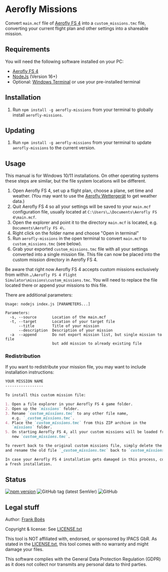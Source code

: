 Aerofly Missions
================

Convert `main.mcf` file of [Aerofly FS 4](https://www.aerofly.com/) into a `custom_missions.tmc` file, converting your current flight plan and other settings into a shareable mission.

Requirements
------------

You will need the following software installed on your PC:

* [Aerofly FS 4](https://www.aerofly.com/)
* [NodeJs](https://nodejs.org/en/) (Version 16+)
* Optional: [Windows Terminal](https://apps.microsoft.com/store/detail/windows-terminal/9N0DX20HK701) or use your pre-installed terminal

Installation
------------

1. Run `npm install -g aerofly-missions` from your terminal to globally install `aerofly-missions`.

Updating
--------

1. Run `npm install -g aerofly-missions` from your terminal to update `aerofly-missions` to the current version.

Usage
------------

This manual is for Windows 10/11 installations. On other operating systems these steps are similar, but the file system locations will be different.

1. Open Aerofly FS 4, set up a flight plan, choose a plane, set time and weather. (You may want to use the [Aerofly Wettergerät](https://github.com/fboes/aerofly-missions) to get weather data.)
1. Quit Aerofly FS 4 so all your settings will be saved to your `main.mcf` configuration file, usually located at `C:\Users\…\Documents\Aerofly FS 4\main.mcf`.
1. Open the explorer and point it to the directory `main.mcf` is located, e.g. `Documents\Aerofly FS 4\`.
1. Right click on the folder name and choose "Open in terminal"
1. Run `aerofly-missions` in the open terminal to convert `main.mcf` to `custom_missions.tmc` (see below).
1. Grab your exported `custom_missions.tmc` file with all your settings converted into a single mission file. This file can now be placed into the custom mission directory in Aerofly FS 4.

Be aware that right now Aerofly FS 4 accepts custom missions exclusively from within `…\Aerofly FS 4 Flight Simulator\missions\custom_missions.tmc`. You will need to replace the file located there or append your missions to this file.

There are additional parameters:

```
Usage: nodejs index.js [PARAMETERS...]

Parameters:
  -s, --source       Location of the main.mcf
  -t, --target       Location of your target file
      --title        Title of your mission
      --description  Description of your mission
  -a  --append       Do not export mission list, but single mission to file
                     but add mission to already existing file
```

### Redistribution

If you want to redistribute your mission file, you may want to include installation instructions:

```markdown
YOUR MISSION NAME
-----------------

To install this custom mission file:

1. Open a file explorer in your Aerofly FS 4 game folder.
2. Open up the `missions` folder.
3. Rename `custom_missions.tmc` to any other file name,
   e.g. `_custom_missions.tmc`.
4. Place the `custom_missions.tmc` from this ZIP archive in the
   `missions` folder.
5. On starting Aerofly FS 4, all your custom missions will be loaded from the 
   new `custom_missions.tmc`.

To revert back to the original custom missions file, simply delete the new file 
and rename the old file `_custom_missions.tmc` back to `custom_missions.tmc`.

In case your Aerofly FS 4 installation gets damaged in this process, consider
a fresh installation.

```


Status
-------

[![npm version](https://badge.fury.io/js/aerofly-missions.svg)](https://badge.fury.io/js/aerofly-missions)
![GitHub tag (latest SemVer)](https://img.shields.io/github/v/tag/fboes/aerofly-missions.svg?sort=semver)
![GitHub](https://img.shields.io/github/license/fboes/aerofly-missions.svg)

Legal stuff
-----------

Author: [Frank Boës](https://3960.org)

Copyright & license: See [LICENSE.txt](LICENSE.txt)

This tool is NOT affiliated with, endorsed, or sponsored by IPACS GbR. As stated in the [LICENSE.txt](LICENSE.txt), this tool comes with no warranty and might damage your files.

This software complies with the General Data Protection Regulation (GDPR) as it does not collect nor transmits any personal data to third parties.
